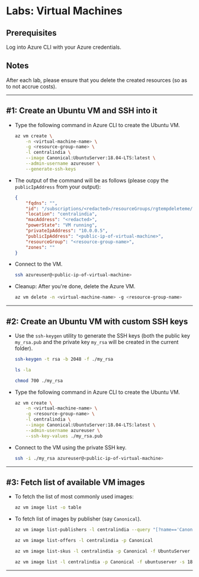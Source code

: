 # Labs: Virtual Machines

## Prerequisites

Log into Azure CLI with your Azure credentials.

## Notes

After each lab, please ensure that you delete the created resources (so as to not accrue costs).

-----

## #1: Create an Ubuntu VM and SSH into it

* Type the following command in Azure CLI to create the Ubuntu VM.

    ```bash
    az vm create \
        -n <virtual-machine-name> \
        -g <resource-group-name> \
        -l centralindia \
        --image Canonical:UbuntuServer:18.04-LTS:latest \
        --admin-username azureuser \
        --generate-ssh-keys
    ```

* The output of the command will be as follows (please copy the `publicIpAddress` from your output):

    ```json
    {
        "fqdns": "",
        "id": "/subscriptions/<redacted>/resourceGroups/rgtempdeleteme/providers/Microsoft.Compute/virtualMachines/<virtual-machine-name>",
        "location": "centralindia",
        "macAddress": "<redacted>",
        "powerState": "VM running",
        "privateIpAddress": "10.0.0.5",
        "publicIpAddress": "<public-ip-of-virtual-machine>",
        "resourceGroup": "<resource-group-name>",
        "zones": ""
    }
    ```

* Connect to the VM.

    ```bash
    ssh azureuser@<public-ip-of-virtual-machine>
    ```

* Cleanup: After you're done, delete the Azure VM.

    ```bash
    az vm delete -n <virtual-machine-name> -g <resource-group-name>
    ```

-----

## #2: Create an Ubuntu VM with custom SSH keys

* Use the `ssh-keygen` utility to generate the SSH keys (both the public key `my_rsa.pub` and the private key `my_rsa` will be created in the current folder).

    ```bash
    ssh-keygen -t rsa -b 2048 -f ./my_rsa

    ls -la

    chmod 700 ./my_rsa
    ```

* Type the following command in Azure CLI to create the Ubuntu VM.

    ```bash
    az vm create \
        -n <virtual-machine-name> \
        -g <resource-group-name> \
        -l centralindia \
        --image Canonical:UbuntuServer:18.04-LTS:latest \
        --admin-username azureuser \
        --ssh-key-values ./my_rsa.pub
    ```

* Connect to the VM using the private SSH key.

    ```bash
    ssh -i ./my_rsa azureuser@<public-ip-of-virtual-machine>
    ```

-----

## #3: Fetch list of available VM images

* To fetch the list of most commonly used images:

    ```bash
    az vm image list -o table
    ```

* To fetch list of images by publisher (say `Canonical`).

    ```bash
    az vm image list-publishers -l centralindia --query "[?name=='Canonical']"

    az vm image list-offers -l centralindia -p Canonical

    az vm image list-skus -l centralindia -p Canonical -f UbuntuServer

    az vm image list -l centralindia -p Canonical -f ubuntuserver -s 18.04-LTS
    ```

-----
